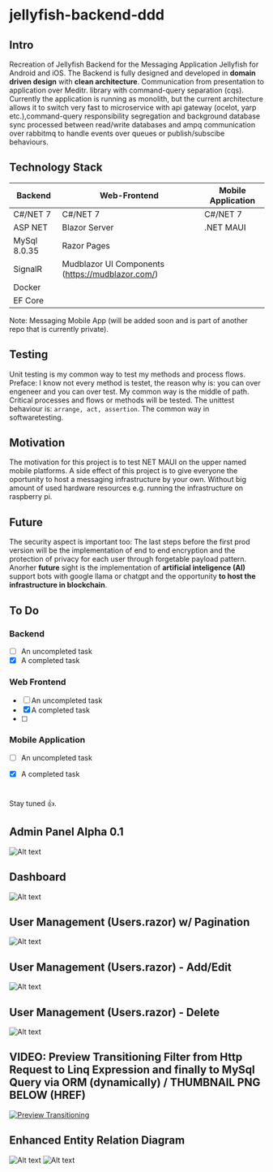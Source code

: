 # jellyfish-backend-ddd

## Intro ##
Recreation of Jellyfish Backend for the Messaging Application Jellyfish for Android and iOS.
The Backend is fully designed and developed in **domain driven design** with **clean architecture**.
Communication from presentation to application over Meditr. library with command-query separation (cqs).
Currently the application is running as monolith, but the current architecture allows it to switch very fast to microservice with api gateway (ocelot, yarp etc.),command-query responsibility segregation and background database sync processed between read/write databases and ampq communication over rabbitmq to handle events over queues or publish/subscibe behaviours.




## Technology Stack ##
Backend  		| Web-Frontend			| Mobile Application
------------- 	| -------------		| -------------
C#/NET 7  		| C#/NET 7 			| C#/NET 7
ASP NET  		| Blazor Server 	| .NET MAUI
MySql 8.0.35   	| Razor Pages 		| 
SignalR  		| Mudblazor UI Components (https://mudblazor.com/) 	| 
Docker  		| 
EF Core  		| 

Note: Messaging Mobile App (will be added soon and is part of another repo that is currently private).

## Testing ##
Unit testing is my common way to test my methods and process flows.
Preface: I know not every method is testet, the reason why is: you can over engeneer and you can over test. My common way is the middle of path. Critical processes and flows or methods will be tested.
The unittest behaviour is: `arrange, act, assertion`. The common way in softwaretesting.

## Motivation ##
The motivation for this project is to test NET MAUI on the upper named mobile platforms.
A side effect of this project is to give everyone the oportunity to host a messaging infrastructure by your own.
Without big amount of used hardware resources e.g. running the infrastructure on raspberry pi.

## Future ##
The security aspect is important too:
The last steps before the first prod version will be the implementation of end to end encryption and the protection of privacy for each user through forgetable
payload pattern.
Anorher **future** sight is the implementation of **artificial inteligence (AI)** support bots with google llama or chatgpt and the opportunity **to host the infrastructure in blockchain**.


## To Do ##

### Backend ###
- [ ] An uncompleted task
- [x] A completed task

### Web Frontend ###
- [ ] An uncompleted task
- [x] A completed task
- [ ] 
### Mobile Application ###
- [ ] An uncompleted task
- [x] A completed task


#  #
Stay tuned 👍. 


## Admin Panel Alpha 0.1 ##
![Alt text](https://github.com/0x00405A00/jellyfish-backend-ddd/blob/main/Presentation/Preview-Media/admin-panel-alpha-prev.jpg "Admin Panel Alpha 0.1")

## Dashboard ##
![Alt text](https://github.com/0x00405A00/jellyfish-backend-ddd/blob/main/Presentation/Preview-Media/dashboard-preview.png "Dashboard")

## User Management (Users.razor) w/ Pagination ##
![Alt text](https://github.com/0x00405A00/jellyfish-backend-ddd/blob/main/Presentation/Preview-Media/pagination-preview.png "User Management")

## User Management (Users.razor) - Add/Edit ##
![Alt text](https://github.com/0x00405A00/jellyfish-backend-ddd/blob/main/Presentation/Preview-Media/add-user-preview.png "Add/Edit User")

## User Management (Users.razor) - Delete ##
![Alt text](https://github.com/0x00405A00/jellyfish-backend-ddd/blob/main/Presentation/Preview-Media/del-user-preview.png "Delete User(s)")

## VIDEO: Preview Transitioning Filter from Http Request to Linq Expression and finally to MySql Query via ORM (dynamically) / THUMBNAIL PNG BELOW (HREF) ##
[![Preview Transitioning](https://github.com/0x00405A00/jellyfish-backend-ddd/blob/main/Presentation/Preview-Media/filter-data-request-transition-json-to-linq-to-mysql-query-thumbnail.png)](https://youtu.be/-IK_6MZd1MQ)

## Enhanced Entity Relation Diagram ##
![Alt text](https://github.com/0x00405A00/jellyfish-backend-ddd/blob/main/Presentation/Preview-Media/eer_db_screenshot1.png "EER Domain")
![Alt text](https://github.com/0x00405A00/jellyfish-backend-ddd/blob/main/Presentation/Preview-Media/eer_db_screenshot2.png "EER Domain2")



